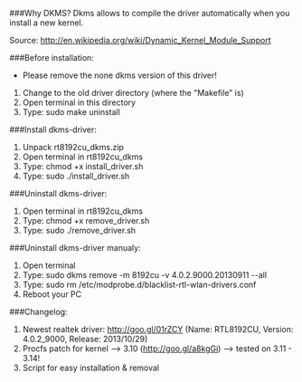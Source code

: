###Why DKMS?
Dkms allows to compile the driver automatically when you install a new kernel.

Source: http://en.wikipedia.org/wiki/Dynamic_Kernel_Module_Support

###Before installation:
- Please remove the none dkms version of this driver!
1. Change to the old driver directory (where the "Makefile" is)
2. Open terminal in this directory
3. Type: sudo make uninstall

###Install dkms-driver:
1. Unpack rt8192cu_dkms.zip
2. Open terminal in rt8192cu_dkms
3. Type: chmod +x install_driver.sh
4. Type: sudo ./install_driver.sh

###Uninstall dkms-driver:
1. Open terminal in rt8192cu_dkms
2. Type: chmod +x remove_driver.sh
3. Type: sudo ./remove_driver.sh

###Uninstall dkms-driver manualy:
1. Open terminal
2. Type: sudo dkms remove -m 8192cu -v 4.0.2.9000.20130911 --all
3. Type: sudo rm /etc/modprobe.d/blacklist-rtl-wlan-drivers.conf
4. Reboot your PC

###Changelog:
1. Newest realtek driver: http://goo.gl/01rZCY  (Name: RTL8192CU, Version: 4.0.2_9000, Release: 2013/10/29)
2. Procfs patch for kernel --> 3.10 (http://goo.gl/a8kgGi) --> tested on 3.11 - 3.14!
3. Script for easy installation & removal
